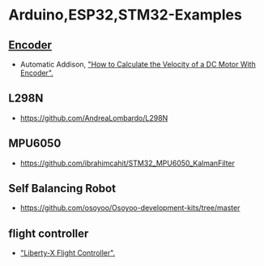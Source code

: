 # Arduino,ESP32,STM32-Examples

[Encoder](https://www.arduino.cc/reference/en/libraries/encoder/)
--
- Automatic Addison, ["How to Calculate the Velocity of a DC Motor With Encoder".](https://automaticaddison.com/how-to-calculate-the-velocity-of-a-dc-motor-with-encoder/)

L298N
--
- https://github.com/AndreaLombardo/L298N

MPU6050
--
- https://github.com/ibrahimcahit/STM32_MPU6050_KalmanFilter

Self Balancing Robot
--
- https://github.com/osoyoo/Osoyoo-development-kits/tree/master

flight controller
--
- ["Liberty-X Flight Controller".](https://github.com/F33RNI/Liberty-X)
